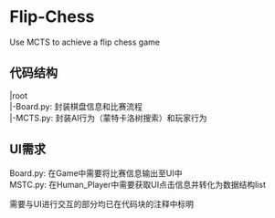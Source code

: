 # Flip-Chess
Use MCTS to achieve a flip chess game

## 代码结构
|root  
|-Board.py: 封装棋盘信息和比赛流程  
|-MCTS.py: 封装AI行为（蒙特卡洛树搜索）和玩家行为  

## UI需求
Board.py: 在Game中需要将比赛信息输出至UI中  
MSTC.py: 在Human_Player中需要获取UI点击信息并转化为数据结构list  

需要与UI进行交互的部分均已在代码块的注释中标明  
